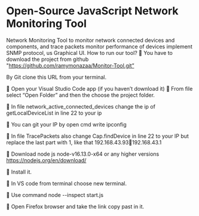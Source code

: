 # Open-Source JavaScript Network Monitoring Tool
Network Monitoring Tool to monitor network connected devices and components, and trace packets monitor performance of devices implement SNMP protocol, us Graphical UI.
How to run our tool?
	You have to download the project from github "https://github.com/ramymonazaa/Monitor-Tool.git”
 
By Git clone this URL from your terminal.

	Open your Visual Studio Code app (if you haven’t download it)
	From file select “Open Folder” and then the choose the project folder.  

	In file network_active_connected_devices change the ip of getLocalDeviceList in line 22 to your ip 

	You can git your IP by open cmd write ipconfig

	In file TracePackets also change Cap.findDevice in line 22 to your IP but replace the last part with 1, like that 192.168.43.93192.168.43.1

	Download node js node-v16.13.0-x64 or any higher versions https://nodejs.org/en/download/

	Install it.

	In VS code from terminal choose new terminal.

	Use command node --inspect start.js

	Open Firefox browser and take the link copy past in it.
